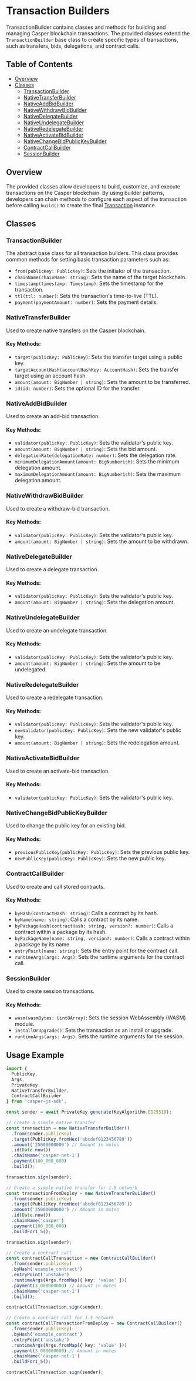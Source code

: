 # Transaction Builders

TransactionBuilder contains classes and methods for building and managing Casper blockchain transactions. The provided classes extend the `TransactionBuilder` base class to create specific types of transactions, such as transfers, bids, delegations, and contract calls.

## Table of Contents

- [Overview](#overview)
- [Classes](#classes)
  - [TransactionBuilder](#transactionv1builder)
  - [NativeTransferBuilder](#nativetransferbuilder)
  - [NativeAddBidBuilder](#nativeaddbidbuilder)
  - [NativeWithdrawBidBuilder](#nativewithdrawbidbuilder)
  - [NativeDelegateBuilder](#nativedelegatebuilder)
  - [NativeUndelegateBuilder](#nativeundelegatebuilder)
  - [NativeRedelegateBuilder](#nativeredelegatebuilder)
  - [NativeActivateBidBuilder](#nativeactivatebidbuilder)
  - [NativeChangeBidPublicKeyBuilder](#nativechangebidpublickeybuilder)
  - [ContractCallBuilder](#contractcallbuilder)
  - [SessionBuilder](#sessionbuilder)

## Overview

The provided classes allow developers to build, customize, and execute transactions on the Casper blockchain. By using builder patterns, developers can chain methods to configure each aspect of the transaction before calling `build()` to create the final [Transaction](../src/types/Transaction.ts) instance.

## Classes

### TransactionBuilder

The abstract base class for all transaction builders. This class provides common methods for setting basic transaction parameters such as:

- `from(publicKey: PublicKey)`: Sets the initiator of the transaction.
- `chainName(chainName: string)`: Sets the name of the target blockchain.
- `timestamp(timestamp: Timestamp)`: Sets the timestamp for the transaction.
- `ttl(ttl: number)`: Sets the transaction's time-to-live (TTL).
- `payment(paymentAmount: number)`: Sets the payment details.

### NativeTransferBuilder

Used to create native transfers on the Casper blockchain.

#### Key Methods:

- `target(publicKey: PublicKey)`: Sets the transfer target using a public key.
- `targetAccountHash(accountHashKey: AccountHash)`: Sets the transfer target using an account hash.
- `amount(amount: BigNumber | string)`: Sets the amount to be transferred.
- `id(id: number)`: Sets the optional ID for the transfer.

### NativeAddBidBuilder

Used to create an add-bid transaction.

#### Key Methods:

- `validator(publicKey: PublicKey)`: Sets the validator's public key.
- `amount(amount: BigNumber | string)`: Sets the bid amount.
- `delegationRate(delegationRate: number)`: Sets the delegation rate.
- `minimumDelegationAmount(amount: BigNumberish)`: Sets the minimum delegation amount.
- `maximumDelegationAmount(amount: BigNumberish)`: Sets the maximum delegation amount.

### NativeWithdrawBidBuilder

Used to create a withdraw-bid transaction.

#### Key Methods:

- `validator(publicKey: PublicKey)`: Sets the validator's public key.
- `amount(amount: BigNumber | string)`: Sets the amount to be withdrawn.

### NativeDelegateBuilder

Used to create a delegate transaction.

#### Key Methods:

- `validator(publicKey: PublicKey)`: Sets the validator's public key.
- `amount(amount: BigNumber | string)`: Sets the delegation amount.

### NativeUndelegateBuilder

Used to create an undelegate transaction.

#### Key Methods:

- `validator(publicKey: PublicKey)`: Sets the validator's public key.
- `amount(amount: BigNumber | string)`: Sets the amount to be undelegated.

### NativeRedelegateBuilder

Used to create a redelegate transaction.

#### Key Methods:

- `validator(publicKey: PublicKey)`: Sets the validator's public key.
- `newValidator(publicKey: PublicKey)`: Sets the new validator's public key.
- `amount(amount: BigNumber | string)`: Sets the redelegation amount.

### NativeActivateBidBuilder

Used to create an activate-bid transaction.

#### Key Methods:

- `validator(publicKey: PublicKey)`: Sets the validator's public key.

### NativeChangeBidPublicKeyBuilder

Used to change the public key for an existing bid.

#### Key Methods:

- `previousPublicKey(publicKey: PublicKey)`: Sets the previous public key.
- `newPublicKey(publicKey: PublicKey)`: Sets the new public key.

### ContractCallBuilder

Used to create and call stored contracts.

#### Key Methods:

- `byHash(contractHash: string)`: Calls a contract by its hash.
- `byName(name: string)`: Calls a contract by its name.
- `byPackageHash(contractHash: string, version?: number)`: Calls a contract within a package by its hash.
- `byPackageName(name: string, version?: number)`: Calls a contract within a package by its name.
- `entryPoint(name: string)`: Sets the entry point for the contract call.
- `runtimeArgs(args: Args)`: Sets the runtime arguments for the contract call.

### SessionBuilder

Used to create session transactions.

#### Key Methods:

- `wasm(wasmBytes: Uint8Array)`: Sets the session WebAssembly (WASM) module.
- `installOrUpgrade()`: Sets the transaction as an install or upgrade.
- `runtimeArgs(args: Args)`: Sets the runtime arguments for the session.

## Usage Example

```typescript
import {
  PublicKey,
  Args,
  PrivateKey,
  NativeTransferBuilder,
  ContractCallBuilder
} from 'casper-js-sdk';

const sender = await PrivateKey.generate(KeyAlgorithm.ED25519);

// Create a simple native transfer
const transaction = new NativeTransferBuilder()
  .from(sender.publicKey)
  .target(PublicKey.fromHex('abcdef0123456789'))
  .amount('25000000000') // Amount in motes
  .id(Date.now())
  .chainName('casper-net-1')
  .payment(100_000_000)
  .build();

transaction.sign(sender);

// Create a simple native transfer for 1.5 network
const transactionFromDeploy = new NativeTransferBuilder()
  .from(sender.publicKey)
  .target(PublicKey.fromHex('abcdef0123456789'))
  .amount('25000000000') // Amount in motes
  .id(Date.now())
  .chainName('casper')
  .payment(100_000_000)
  .buildFor1_5();

transaction.sign(sender);

// Create a contract call
const contractCallTransaction = new ContractCallBuilder()
  .from(sender.publicKey)
  .byHash('example_contract')
  .entryPoint('unstake')
  .runtimeArgs(Args.fromMap({ key: 'value' }))
  .payment(3_000000000) // Amount in motes
  .chainName('casper-net-1')
  .build();

contractCallTransaction.sign(sender);

// Create a contract call for 1.5 network
const contractCallTransactionFromDeploy = new ContractCallBuilder()
  .from(sender.publicKey)
  .byHash('example_contract')
  .entryPoint('unstake')
  .runtimeArgs(Args.fromMap({ key: 'value' }))
  .payment(3_000000000) // Amount in motes
  .chainName('casper-net-1')
  .buildFor1_5();

contractCallTransaction.sign(sender);
```
